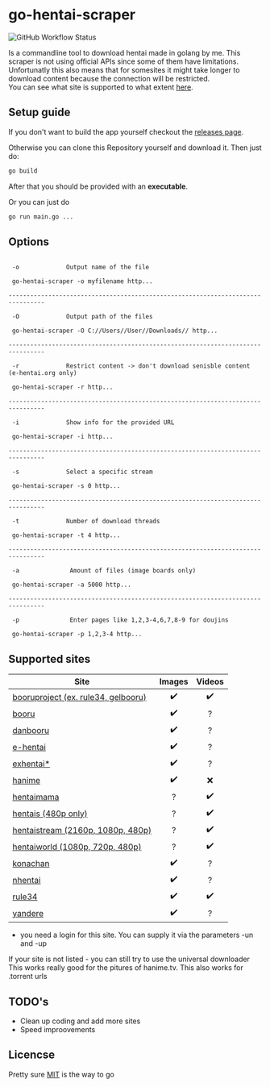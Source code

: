 # go-hentai-scraper

![GitHub Workflow Status](https://img.shields.io/github/workflow/status/gan-of-culture/go-hentai-scraper/Go)

Is a commandline tool to download hentai made in golang by me. This scraper is not using official APIs since some of them have limitations. Unfortunatly this also means that for somesites it might take longer to download content because the connection will be restricted.  
You can see what site is supported to what extent [here](#supported-sites).

## Setup guide

If you don't want to build the app yourself checkout the [releases page](https://github.com/gan-of-culture/go-hentai-scraper/releases).

Otherwise you can clone this Repository yourself and download it. Then just do:

```bash
go build
```

After that you should be provided with an **executable**.

Or you can just do

```bash
go run main.go ...
```

## Options

```console

 -o             Output name of the file

 go-hentai-scraper -o myfilename http...

--------------------------------------------------------------------------------

 -O             Output path of the files

 go-hentai-scraper -O C://Users//User//Downloads// http...

--------------------------------------------------------------------------------

 -r             Restrict content -> don't download senisble content (e-hentai.org only)

 go-hentai-scraper -r http...

--------------------------------------------------------------------------------

 -i             Show info for the provided URL

 go-hentai-scraper -i http...

--------------------------------------------------------------------------------

 -s             Select a specific stream

 go-hentai-scraper -s 0 http...

--------------------------------------------------------------------------------

 -t             Number of download threads

 go-hentai-scraper -t 4 http...

--------------------------------------------------------------------------------

 -a              Amount of files (image boards only)

 go-hentai-scraper -a 5000 http...

--------------------------------------------------------------------------------

 -p              Enter pages like 1,2,3-4,6,7,8-9 for doujins

 go-hentai-scraper -p 1,2,3-4 http...
```

## Supported sites

| Site                                                             | Images             | Videos           |
| -----------------------------------------------------------------|:------------------:|:----------------:|
| [booruproject (ex. rule34, gelbooru)](https://booru.org/top)     | :heavy_check_mark: |:heavy_check_mark:|
| [booru](https://booru.io/)                                       | :heavy_check_mark: |        ?         |
| [danbooru](https://danbooru.donmai.us)                           | :heavy_check_mark: |        ?         |
| [e-hentai](http://e-hentai.org/)                                 | :heavy_check_mark: |        ?         |
| [exhentai*](http://exhentai.org/)                                | :heavy_check_mark: |        ?         |
| [hanime](https://hanime.tv)                                      | :heavy_check_mark: |       :x:        |
| [hentaimama](https://hentaimama.io)                              |         ?          |:heavy_check_mark:|
| [hentais (480p only)](https://www.hentais.tube/)                 |         ?          |:heavy_check_mark:|
| [hentaistream (2160p, 1080p, 480p)](https://hentaistream.moe/)   |         ?          |:heavy_check_mark:|
| [hentaiworld (1080p, 720p, 480p)](https://hentaiworld.tv/)       |         ?          |:heavy_check_mark:|
| [konachan](https://konachan.com/post?tags=)                      | :heavy_check_mark: |        ?         |
| [nhentai](https://nhentai.net)                                   | :heavy_check_mark: |        ?         |
| [rule34](https://rule34.paheal.net)                              | :heavy_check_mark: |:heavy_check_mark:|
| [yandere](https://yande.re/post)                                 | :heavy_check_mark: |        ?         |

* you need a login for this site. You can supply it via the parameters -un and -up

If your site is not listed - you can still try to use the universal downloader
This works really good for the pitures of hanime.tv. This also works for .torrent urls

## TODO's

- Clean up coding and add more sites
- Speed improovements

## Licencse

Pretty sure [MIT](LICENSE) is the way to go
